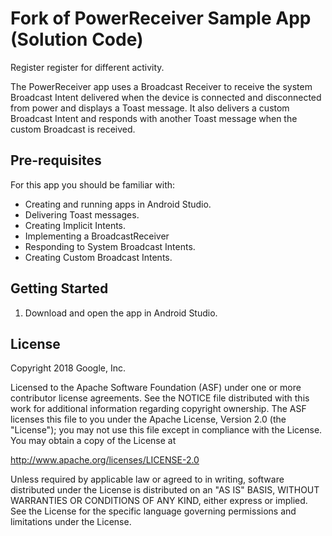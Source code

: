 Fork of PowerReceiver Sample App (Solution Code)
========================================

Register register for different activity.

The PowerReceiver app uses a Broadcast Receiver to receive the system Broadcast
Intent delivered when the device is connected and disconnected from power and
displays a Toast message. It also delivers a custom Broadcast Intent and responds
with another Toast message when the custom Broadcast is received.

Pre-requisites
--------------

For this app you should be familiar with:

* Creating and running apps in Android Studio.
* Delivering Toast messages.
* Creating Implicit Intents.
* Implementing a BroadcastReceiver
* Responding to System Broadcast Intents.
* Creating Custom Broadcast Intents.

Getting Started
---------------

1. Download and open the app in Android Studio.

License
-------

Copyright 2018 Google, Inc.

Licensed to the Apache Software Foundation (ASF) under one or more contributor
license agreements.  See the NOTICE file distributed with this work for
additional information regarding copyright ownership.  The ASF licenses this
file to you under the Apache License, Version 2.0 (the "License"); you may not
use this file except in compliance with the License.  You may obtain a copy of
the License at

  http://www.apache.org/licenses/LICENSE-2.0

Unless required by applicable law or agreed to in writing, software
distributed under the License is distributed on an "AS IS" BASIS, WITHOUT
WARRANTIES OR CONDITIONS OF ANY KIND, either express or implied.  See the
License for the specific language governing permissions and limitations under
the License.
